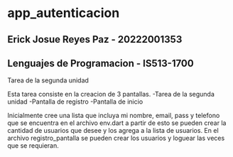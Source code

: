 # app_autenticacion


## Erick Josue Reyes Paz - 20222001353
## Lenguajes de Programacion - IS513-1700

Tarea de la segunda unidad

Esta tarea consiste en la creacion de 3 pantallas.
  -Tarea de la segunda unidad
  -Pantalla de registro
  -Pantalla de inicio

Inicialmente cree una lista que incluya mi nombre, email, pass y telefono que se encuentra en el archivo env.dart
a partir de esto se pueden crear la cantidad de usuarios que desee y los agrega a la lista de usuarios. En el archivo registro_pantalla se pueden crear los usuarios y loguear las veces que se requieran.
